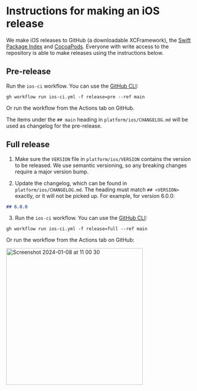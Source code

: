 # Instructions for making an iOS release

We make iOS releases to GitHub (a downloadable XCFramework), the [Swift Package Index](https://swiftpackageindex.com/maplibre/maplibre-gl-native-distribution) and [CocoaPods](https://cocoapods.org/). Everyone with write access to the repository is able to make releases using the instructions below.

## Pre-release

Run the `ios-ci` workflow. You can use the [GitHub CLI](https://cli.github.com/manual/gh_workflow_run):

```
gh workflow run ios-ci.yml -f release=pre --ref main
```

Or run the workflow from the Actions tab on GitHub.

The items under the `## main` heading in `platform/ios/CHANGELOG.md` will be used as changelog for the pre-release. 

## Full release

1. Make sure the `VERSION` file in `platform/ios/VERSION` contains the version to be released. We use semantic versioning, so any breaking changes require a major version bump.

2. Update the changelog, which can be found in `platform/ios/CHANGELOG.md`. The heading must match `## <VERSION>` exactly, or it will not be picked up. For example, for version 6.0.0:

```md
## 6.0.0
```

3. Run the `ios-ci` workflow. You can use the [GitHub CLI](https://cli.github.com/manual/gh_workflow_run):

```
gh workflow run ios-ci.yml -f release=full --ref main
```

Or run the workflow from the Actions tab on GitHub:

<img width="367" alt="Screenshot 2024-01-08 at 11 00 30" src="https://github.com/maplibre/maplibre-native/assets/649392/ae791f04-f805-4544-b33a-44d8b04e0836">